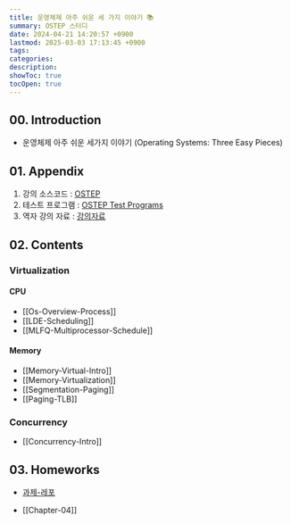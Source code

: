 ```yaml
---
title: 운영체제 아주 쉬운 세 가지 이야기 📚
summary: OSTEP 스터디
date: 2024-04-21 14:20:57 +0900
lastmod: 2025-03-03 17:13:45 +0900
tags: 
categories: 
description: 
showToc: true
tocOpen: true
---
```



## 00. Introduction

- 운영체제 아주 쉬운 세가지 이야기 (Operating Systems: Three Easy Pieces)

## 01. Appendix

1. 강의 소스코드 : [OSTEP](https://github.com/remzi-arpacidusseau/ostep-code)
2. 테스트 프로그램 : [OSTEP Test Programs](https://github.com/remzi-arpacidusseau/ostep-projects)
3. 역자 강의 자료 : [강의자료](https://oslab.kaist.ac.kr/OSTEPSlides)


## 02. Contents

### Virtualization
#### CPU
- [[Os-Overview-Process]] 
- [[LDE-Scheduling]] 
- [[MLFQ-Multiprocessor-Schedule]] 
#### Memory
- [[Memory-Virtual-Intro]]
- [[Memory-Virtualization]]
- [[Segmentation-Paging]]
- [[Paging-TLB]]

### Concurrency
- [[Concurrency-Intro]]
## 03. Homeworks

- [과제-레포](https://github.com/SmallzooDev/OSTEP)

- [[Chapter-04]]
